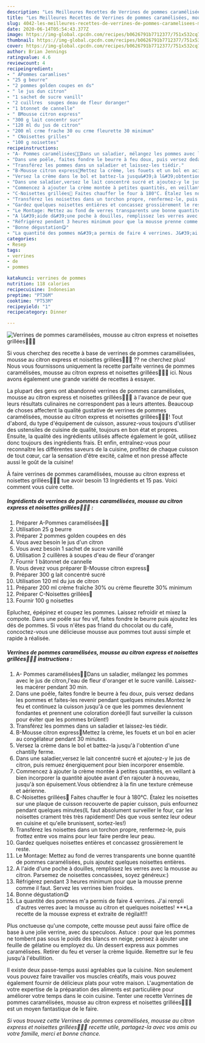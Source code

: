 ```yaml
---
description: "Les Meilleures Recettes de Verrines de pommes caramélisées, mousse au citron express et noisettes grillées🍎🍋🌰"
title: "Les Meilleures Recettes de Verrines de pommes caramélisées, mousse au citron express et noisettes grillées🍎🍋🌰"
slug: 4042-les-meilleures-recettes-de-verrines-de-pommes-caramelisees-mousse-au-citron-express-et-noisettes-grillees
date: 2020-06-14T05:54:43.377Z
image: https://img-global.cpcdn.com/recipes/b0626791b7712377/751x532cq70/verrines-de-pommes-caramelisees-mousse-au-citron-express-et-noisettes-grillees🍎🍋🌰-photo-principale-de-la-recette.jpg
thumbnail: https://img-global.cpcdn.com/recipes/b0626791b7712377/751x532cq70/verrines-de-pommes-caramelisees-mousse-au-citron-express-et-noisettes-grillees🍎🍋🌰-photo-principale-de-la-recette.jpg
cover: https://img-global.cpcdn.com/recipes/b0626791b7712377/751x532cq70/verrines-de-pommes-caramelisees-mousse-au-citron-express-et-noisettes-grillees🍎🍋🌰-photo-principale-de-la-recette.jpg
author: Brian Jennings
ratingvalue: 4.6
reviewcount: 4
recipeingredient:
- " APommes caramlises"
- "25 g beurre"
- "2 pommes golden coupes en ds"
- " le jus dun citron"
- "1 sachet de sucre vanill"
- "2 cuillres  soupes deau de fleur doranger"
- "1 btonnet de cannelle"
- " BMousse citron express"
- "300 g lait concentr sucr"
- "120 ml du jus de citron"
- "200 ml crme frache 30 ou crme fleurette 30 minimum"
- " CNoisettes grilles"
- "100 g noisettes"
recipeinstructions:
- "A- Pommes caramélisées🍎🍏Dans un saladier, mélangez les pommes avec le jus de citron,l&#39;eau de fleur d&#39;oranger et le sucre vanillé. Laissez-les macérer pendant 30 min."
- "Dans une poêle, faites fondre le beurre à feu doux, puis versez dedans les pommes et faites-les revenir pendant quelques minutes.Montez le feu et continuez la cuisson jusqu&#39;à ce que les pommes deviennent fondantes et prennent une coloration dorée(Il faut surveiller la cuisson pour éviter que les pommes brûlent!)"
- "Transférez les pommes dans un saladier et laissez-les tiédir."
- "B-Mousse citron express🍋Mettez la crème, les fouets et un bol en acier au congélateur pendant 30 minutes."
- "Versez la crème dans le bol et battez-la jusqu&#39;à l&#39;obtention d&#39;une chantilly ferme."
- "Dans une saladier,versez le lait concentré sucré et ajoutez-y le jus de citron, puis remuez énergiquement pour bien incorporer ensemble."
- "Commencez à ajouter la crème montée à petites quantités, en veillant à bien incorporer la quantité ajoutée avant d&#39;en rajouter à nouveau, jusqu&#39;à son épuisement.Vous obtiendrez à la fin une texture crémeuse et aérienne."
- "C-Noisettes grillées🌰 Faites chauffer le four à 180°C. Étalez les noisettes sur une plaque de cuisson recouverte de papier cuisson, puis enfournez pendant quelques minutes(IL faut absolument surveiller le four, car les noisettes crament très très rapidement! Dès que vous sentez leur odeur en cuisine et qu&#39;elle brunissent, sortez-les!)"
- "Transférez les noisettes dans un torchon propre, renfermez-le, puis frottez entre vos mains pour leur faire perdre leur peau."
- "Gardez quelques noisettes entières et concassez grossièrement le reste."
- "Le Montage: Mettez au fond de verres transparents une bonne quantité de pommes caramélisées, puis ajoutez quelques noisettes entières."
- "A l&#39;aide d&#39;une poche à douilles, remplissez les verres avec la mousse au citron. Parsemez de noisettes concassées, soyez généreux:)"
- "Réfrigérez pendant 3 heures minimum pour que la mousse prenne comme il faut. Servez les verrines bien froides."
- "Bonne dégustation😋"
- "La quantité des pommes m&#39;a permis de faire 4 verrines. J&#39;ai rempli d&#39;autres verres avec la mousse au citron et quelques noisettes! ***La recette de la mousse express et extraite de régilait!!!"
categories:
- Resep
tags:
- verrines
- de
- pommes

katakunci: verrines de pommes 
nutrition: 118 calories
recipecuisine: Indonesian
preptime: "PT36M"
cooktime: "PT53M"
recipeyield: "1"
recipecategory: Dinner

---
```



![Verrines de pommes caramélisées, mousse au citron express et noisettes grillées🍎🍋🌰](https://img-global.cpcdn.com/recipes/b0626791b7712377/751x532cq70/verrines-de-pommes-caramelisees-mousse-au-citron-express-et-noisettes-grillees🍎🍋🌰-photo-principale-de-la-recette.jpg)

Si vous cherchez des recette à base de verrines de pommes caramélisées, mousse au citron express et noisettes grillées🍎🍋🌰 ?? ne cherchez plus! Nous vous fournissons uniquement la recette parfaite verrines de pommes caramélisées, mousse au citron express et noisettes grillées🍎🍋🌰 ici. Nous avons également une grande variété de recettes à essayer.

La plupart des gens ont abandonné verrines de pommes caramélisées, mousse au citron express et noisettes grillées🍎🍋🌰 à l'avance de peur que leurs résultats culinaires ne correspondent pas à leurs attentes. Beaucoup de choses affectent la qualité gustative de verrines de pommes caramélisées, mousse au citron express et noisettes grillées🍎🍋🌰! Tout d'abord, du type d'équipement de cuisson, assurez-vous toujours d'utiliser des ustensiles de cuisine de qualité, toujours en bon état et propres. Ensuite, la qualité des ingrédients utilisés affecte également le goût, utilisez donc toujours des ingrédients frais. Et enfin, entraînez-vous pour reconnaître les différentes saveurs de la cuisine, profitez de chaque cuisson de tout cœur, car la sensation d'être excité, calme et non pressé affecte aussi le goût de la cuisine!

<!--inarticleads1-->

À faire verrines de pommes caramélisées, mousse au citron express et noisettes grillées🍎🍋🌰 tue avoir besoin 13 Ingrédients et 15 pas. Voici comment vous cuire cette.

##### Ingrédients de verrines de pommes caramélisées, mousse au citron express et noisettes grillées🍎🍋🌰 :

1. Préparer  A-Pommes caramélisées🍎🍏
1. Utilisation 25 g beurre
1. Préparer 2 pommes golden coupées en dés
1. Vous avez besoin  le jus d&#39;un citron
1. Vous avez besoin 1 sachet de sucre vanillé
1. Utilisation 2 cuillères à soupes d&#39;eau de fleur d&#39;oranger
1. Fournir 1 bâtonnet de cannelle
1. Vous devez vous préparer  B-Mousse citron express🍋
1. Préparer 300 g lait concentré sucré
1. Utilisation 120 ml du jus de citron
1. Préparer 200 ml crème fraîche 30% ou crème fleurette 30% minimum
1. Préparer  C-Noisettes grillées🌰
1. Fournir 100 g noisettes


Epluchez, épépinez et coupez les pommes. Laissez refroidir et mixez la compote. Dans une poêle sur feu vif, faites fondre le beurre puis ajoutez les dés de pommes. Si vous n&#39;êtes pas friand du chocolat ou du café, concoctez-vous une délicieuse mousse aux pommes tout aussi simple et rapide à réalisée. 

<!--inarticleads2-->

##### Verrines de pommes caramélisées, mousse au citron express et noisettes grillées🍎🍋🌰 instructions :

1. A- Pommes caramélisées🍎🍏Dans un saladier, mélangez les pommes avec le jus de citron,l&#39;eau de fleur d&#39;oranger et le sucre vanillé. Laissez-les macérer pendant 30 min.
1. Dans une poêle, faites fondre le beurre à feu doux, puis versez dedans les pommes et faites-les revenir pendant quelques minutes.Montez le feu et continuez la cuisson jusqu&#39;à ce que les pommes deviennent fondantes et prennent une coloration dorée(Il faut surveiller la cuisson pour éviter que les pommes brûlent!)
1. Transférez les pommes dans un saladier et laissez-les tiédir.
1. B-Mousse citron express🍋Mettez la crème, les fouets et un bol en acier au congélateur pendant 30 minutes.
1. Versez la crème dans le bol et battez-la jusqu&#39;à l&#39;obtention d&#39;une chantilly ferme.
1. Dans une saladier,versez le lait concentré sucré et ajoutez-y le jus de citron, puis remuez énergiquement pour bien incorporer ensemble.
1. Commencez à ajouter la crème montée à petites quantités, en veillant à bien incorporer la quantité ajoutée avant d&#39;en rajouter à nouveau, jusqu&#39;à son épuisement.Vous obtiendrez à la fin une texture crémeuse et aérienne.
1. C-Noisettes grillées🌰 Faites chauffer le four à 180°C. Étalez les noisettes sur une plaque de cuisson recouverte de papier cuisson, puis enfournez pendant quelques minutes(IL faut absolument surveiller le four, car les noisettes crament très très rapidement! Dès que vous sentez leur odeur en cuisine et qu&#39;elle brunissent, sortez-les!)
1. Transférez les noisettes dans un torchon propre, renfermez-le, puis frottez entre vos mains pour leur faire perdre leur peau.
1. Gardez quelques noisettes entières et concassez grossièrement le reste.
1. Le Montage: Mettez au fond de verres transparents une bonne quantité de pommes caramélisées, puis ajoutez quelques noisettes entières.
1. A l&#39;aide d&#39;une poche à douilles, remplissez les verres avec la mousse au citron. Parsemez de noisettes concassées, soyez généreux:)
1. Réfrigérez pendant 3 heures minimum pour que la mousse prenne comme il faut. Servez les verrines bien froides.
1. Bonne dégustation😋
1. La quantité des pommes m&#39;a permis de faire 4 verrines. J&#39;ai rempli d&#39;autres verres avec la mousse au citron et quelques noisettes! ***La recette de la mousse express et extraite de régilait!!!


Plus onctueuse qu&#39;une compote, cette mousse peut aussi faire office de base à une jolie verrine, avec du speculoos. Astuce : pour que les pommes ne tombent pas sous le poids des blancs en neige, pensez à ajouter une feuille de gélatine ou employez du. Un dessert express aux pommes caramélisées. Retirer du feu et verser la crème liquide. Remettre sur le feu jusqu&#39;à l&#39;ébullition. 

<!--inarticleads1-->

<p>
Il existe deux passe-temps aussi agréables que la cuisine. Non seulement vous pouvez faire travailler vos muscles créatifs, mais vous pouvez également fournir de délicieux plats pour votre maison. L'augmentation de votre expertise de la préparation des aliments est particulière pour améliorer votre temps dans le coin cuisine. Tenter une recette Verrines de pommes caramélisées, mousse au citron express et noisettes grillées🍎🍋🌰 est un moyen fantastique de le faire.
</p>

<p>
<i>Si vous trouvez cette Verrines de pommes caramélisées, mousse au citron express et noisettes grillées🍎🍋🌰 recette utile, partagez-la avec vos amis ou votre famille, merci et bonne chance.</i>
</p>
